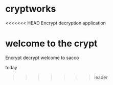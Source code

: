 # cryptworks
<<<<<<< HEAD
Encrypt decryption application

welcome to the crypt
=======
Encrypt decrypt
welcome to sacco

today
>>>>>>> leader




